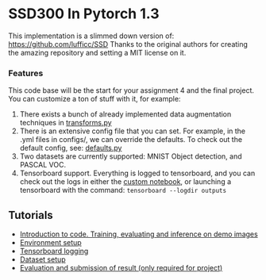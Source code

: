 # SSD300 In Pytorch 1.3

This implementation is a slimmed down version of: https://github.com/lufficc/SSD
Thanks to the original authors for creating the amazing repository and setting a MIT license on it.

### Features

This code base will be the start for your assignment 4 and the final project.
You can customize a ton of stuff with it, for example:

1. There exists a bunch of already implemented data augmentation techniques in [transforms.py](ssd/data/transforms/transform.py)
2. There is an extensive config file that you can set. For example, in the .yml files in configs/, we can override the defaults. To check out the default config, see: [defaults.py](ssd/config/defaults.py)
3. Two datasets are currently supported: MNIST Object detection, and PASCAL VOC.
4. Tensorboard support. Everything is logged to tensorboard, and you can check out the logs in either the [custom notebook](plot_scalars.ipynb), or launching a tensorboard with the command: `tensorboard --logdir outputs`

## Tutorials

- [Introduction to code. Training, evaluating and inference on demo images](tutorials/code_introduction.md)
- [Environment setup](tutorials/environment_setup.md)
- [Tensorboard logging](tutorials/tensorboard.md)
- [Dataset setup](tutorials/dataset.md)
- [Evaluation and submission of result (only required for project)](tutorials/evaluation_tdt4265.md)
